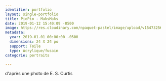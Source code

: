```yaml
---
identifier: portfolio
layout: single-portfolio
title: PioPio - MaksMaks
date: 2019-01-12 15:40:09 -0500
image: https://res.cloudinary.com/npaquet-pastel/image/upload/v1547325623/49188442_2234710780131490_8660247123645693952_n.jpg
metadata:
  year: 2019-01-01 00:00:00 -0500
  dimensions: 24 X 24 po
  support: Toile
  type: Acrylique/fusain
categorie: portraits

---
```

d'après une photo de E. S. Curtis